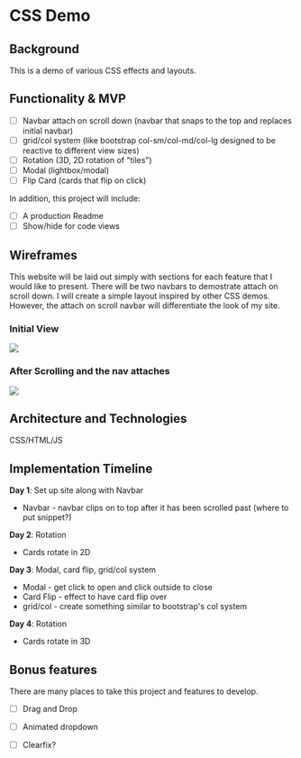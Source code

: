# CSS Demo

## Background

This is a demo of various CSS effects and layouts.

## Functionality & MVP  

- [ ] Navbar attach on scroll down (navbar that snaps to the top and replaces initial navbar)
- [ ] grid/col system (like bootstrap col-sm/col-md/col-lg designed to be reactive to different view sizes)
- [ ] Rotation (3D, 2D rotation of "tiles")
- [ ] Modal (lightbox/modal)
- [ ] Flip Card (cards that flip on click)

In addition, this project will include:
- [ ] A production Readme
- [ ] Show/hide for code views

## Wireframes

This website will be laid out simply with sections for each feature that I would like to present. There will be two navbars to demostrate attach on scroll down. I will create a simple layout inspired by other CSS demos. However, the attach on scroll navbar will differentiate the look of my site.

### Initial View
![](https://res.cloudinary.com/ajtoo/image/upload/v1490662247/Screen_Shot_2017-03-27_at_5.49.57_PM_fph84f.png)
### After Scrolling and the nav attaches
![](http://res.cloudinary.com/ajtoo/image/upload/v1490662247/Screen_Shot_2017-03-27_at_5.50.09_PM_pm2vus.png)

## Architecture and Technologies

CSS/HTML/JS

## Implementation Timeline

**Day 1**: Set up site along with Navbar
  * Navbar - navbar clips on to top after it has been scrolled past (where to put snippet?)
  
**Day 2**: Rotation
  * Cards rotate in 2D
  
**Day 3**: Modal, card flip, grid/col system
  * Modal - get click to open and click outside to close
  * Card Flip - effect to have card flip over
  * grid/col - create something similar to bootstrap's col system
  
**Day 4**: Rotation
  * Cards rotate in 3D

## Bonus features

There are many places to take this project and features to develop. 

- [ ] Drag and Drop
- [ ] Animated dropdown
- [ ] Clearfix?

